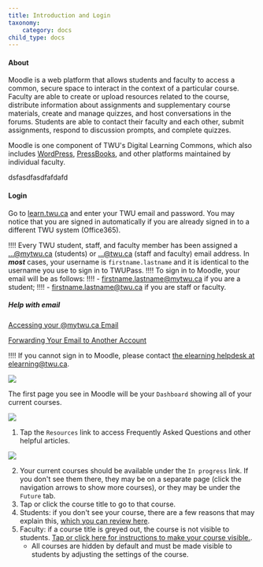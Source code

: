 ```yaml
---
title: Introduction and Login
taxonomy:
    category: docs
child_type: docs
---
```


#### About
Moodle is a web platform that allows students and faculty to access a common, secure space to interact in the context of a particular course. Faculty are able to create or upload resources related to the course, distribute information about assignments and supplementary course materials, create and manage quizzes, and host conversations in the forums. Students are able to contact their faculty and each other, submit assignments, respond to discussion prompts, and complete quizzes.

Moodle is one component of TWU's Digital Learning Commons, which also includes [WordPress](https://create.twu.ca), [PressBooks](https://books.twu.ca), and other platforms maintained by individual faculty.

dsfasdfasdfafdafd

#### Login

Go to [learn.twu.ca](https://learn.twu.ca) and enter your TWU email and password. You may notice that you are signed in automatically if you are already signed in to a different TWU system (Office365).

!!!! Every TWU student, staff, and faculty member has been assigned a ...@mytwu.ca (students) or ...@twu.ca (staff and faculty) email address. In ***most*** cases, your username is `firstname.lastname` and it is identical to the username you use to sign in to TWUPass.
!!!! To sign in to Moodle, your email will be as follows:
!!!! - firstname.lastname@mytwu.ca if you are a student;
!!!! - firstname.lastname@twu.ca if you are staff or faculty.

##### Help with email

<a class="embedly-card" data-card-controls="0" href="https://trinitywestern.teamdynamix.com/TDClient/1904/Portal/KB/ArticleDet?ID=25042">Accessing your @mytwu.ca Email</a>
<script async src="//cdn.embedly.com/widgets/platform.js" charset="UTF-8"></script>

<a class="embedly-card" data-card-controls="0" href="https://trinitywestern.teamdynamix.com/TDClient/1904/Portal/KB/ArticleDet?ID=15573">Forwarding Your Email to Another Account</a>
<script async src="//cdn.embedly.com/widgets/platform.js" charset="UTF-8"></script>

!!!! If you cannot sign in to Moodle, please contact [the elearning helpdesk at elearning@twu.ca](mailto:elearning@twu.ca).


![](sign-in-1.png)


The first page you see in Moodle will be your `Dashboard` showing all of your current courses.

![](dashboard-1.png)
1. Tap the `Resources` link to access Frequently Asked Questions and other helpful articles.

![](dashboard-2.png)

2. Your current courses should be available under the `In progress` link. If you don't see them there, they may be on a separate page (click the navigation arrows to show more courses), or they may be under the `Future` tab.
3. Tap or click the course title to go to that course.
4. Students: if you don't see your course, there are a few reasons that may explain this, [which you can review here](https://create.twu.ca/help/moodle/basics/course-not-showing).
4. Faculty: if a course title is greyed out, the course is not visible to students. [Tap or click here for instructions to make your course visible.](https://create.twu.ca/help/moodle/faculty/show-hide).
   - All courses are hidden by default and must be made visible to students by adjusting the settings of the course.
